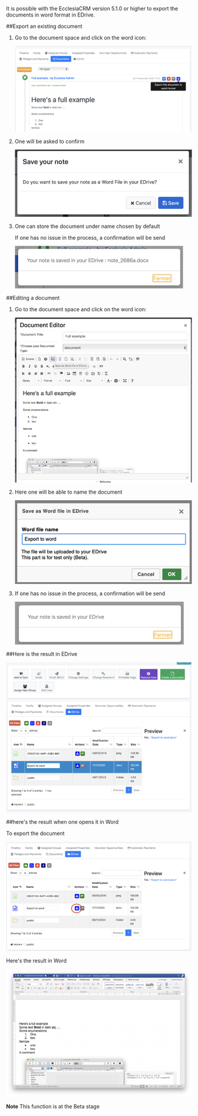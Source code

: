 It is possible with the EcclesiaCRM version 5.1.0 or higher to export the documents in word format in EDrive.

##Export an existing document

1. Go to the document space and click on the word icon:

    ![Screenshot](../../img/person/wordExport1.png)

2. One will be asked to confirm

    ![Screenshot](../../img/person/wordExport2.png)

3. One can store the document under name chosen by default

    If one has no issue in the process, a confirmation will be send

    ![Screenshot](../../img/person/wordExport3.png)

##Editing a document

1. Go to the document space and click on the word icon:

    ![Screenshot](../../img/person/wordExport4.png)

2. Here one will be able to name the document

    ![Screenshot](../../img/person/wordExport5.png)

3. If one has no issue in the process, a confirmation will be send

    ![Screenshot](../../img/person/wordExport6.png)

##Here is the result in EDrive

![Screenshot](../../img/person/wordExport7.png)

##here's the result when one opens it in Word

To export the document

![Screenshot](../../img/person/wordExport77.png)

Here's the result in Word

![Screenshot](../../img/person/wordExport8.png)


**Note** This function is at the Beta stage
